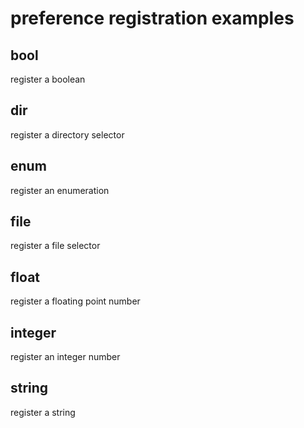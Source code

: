 # preference registration examples

## bool

register a boolean

## dir

register a directory selector

## enum

register an enumeration

## file

register a file selector

## float

register a floating point number

## integer

register an integer number

## string

register a string